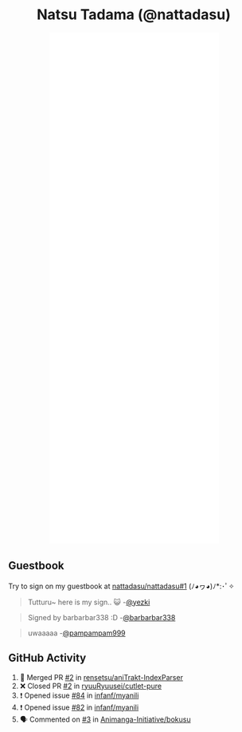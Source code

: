 <div align="center">

# Natsu Tadama (@nattadasu)

![Github Metrics](github-metrics.svg)
</div>

## Guestbook

Try to sign on my guestbook at [nattadasu/nattadasu#1](https://github.com/nattadasu/nattadasu/issues/1) (ﾉ◕ヮ◕)ﾉ\*:･ﾟ✧

<!--START:guestbook-->
> Tutturu~  here is my sign.. :smiley_cat: 
> -[@yezki](https://github.com/yezki)

> Signed by barbarbar338 :D
> -[@barbarbar338](https://github.com/barbarbar338)

> uwaaaaa
> -[@pampampam999](https://github.com/pampampam999)
<!--END:guestbook-->

## GitHub Activity
<!--START_SECTION:activity-->
1. 🎉 Merged PR [#2](https://github.com/rensetsu/aniTrakt-IndexParser/pull/2) in [rensetsu/aniTrakt-IndexParser](https://github.com/rensetsu/aniTrakt-IndexParser)
2. ❌ Closed PR [#2](https://github.com/ryuuRyuusei/cutlet-pure/pull/2) in [ryuuRyuusei/cutlet-pure](https://github.com/ryuuRyuusei/cutlet-pure)
3. ❗ Opened issue [#84](https://github.com/infanf/myanili/issues/84) in [infanf/myanili](https://github.com/infanf/myanili)
4. ❗ Opened issue [#82](https://github.com/infanf/myanili/issues/82) in [infanf/myanili](https://github.com/infanf/myanili)
5. 🗣 Commented on [#3](https://github.com/Animanga-Initiative/bokusu/issues/3#issuecomment-1979530383) in [Animanga-Initiative/bokusu](https://github.com/Animanga-Initiative/bokusu)
<!--END_SECTION:activity-->
